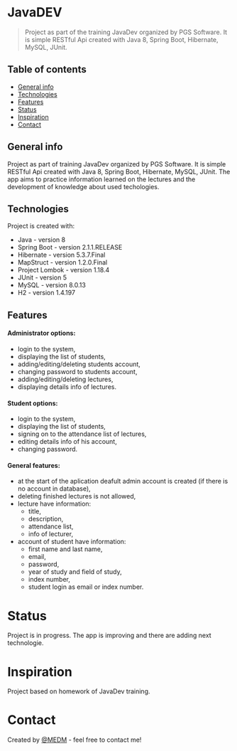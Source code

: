 # JavaDEV
> Project as part of the training JavaDev organized by PGS Software. It is simple RESTful Api created with Java 8, Spring Boot, Hibernate, MySQL, JUnit.

## Table of contents
* [General info](#general-info)
* [Technologies](#technologies)
* [Features](#features)
* [Status](#status)
* [Inspiration](#inspiration)
* [Contact](#contact)

## General info
Project as part of training JavaDev organized by PGS Software. It is simple RESTful Api created with Java 8, Spring Boot, Hibernate, MySQL, JUnit. The app aims to practice information learned on the lectures and the development of knowledge about used techologies.

## Technologies
Project is created with:
* Java - version 8
* Spring Boot - version 2.1.1.RELEASE
* Hibernate - version 5.3.7.Final
* MapStruct - version 1.2.0.Final
* Project Lombok - version 1.18.4
* JUnit - version 5
* MySQL - version 8.0.13
* H2 - version 1.4.197

## Features

#### Administrator options:
* login to the system,
* displaying the list of students,
* adding/editing/deleting students account,
* changing password to students account,
* adding/editing/deleting lectures,
* displaying details info of lectures.

#### Student options:
* login to the system,
* displaying the list of students,
* signing on to the attendance list of lectures,
* editing details info of his account,
* changing password.

#### General features:
* at the start of the aplication deafult admin account is created (if there is no account in database),
* deleting finished lectures is not allowed,
* lecture have information:
  * title,
  * description,
  * attendance list,
  * info of lecturer,
* account of student have information:
  * first name and last name,
  * email,
  * password,
  * year of study and field of study,
  * index number,
  * student login as email or index number.

# Status
Project is in progress. The app is improving and there are adding next technologie.

# Inspiration
Project based on homework of JavaDev training.

# Contact
Created by [@MEDM](https://github.com/medm93) - feel free to contact me! 
